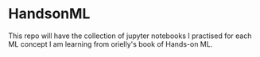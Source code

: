 # HandsonML

This repo will have the collection of jupyter notebooks I practised for each ML concept I am learning from orielly's book of Hands-on ML.
